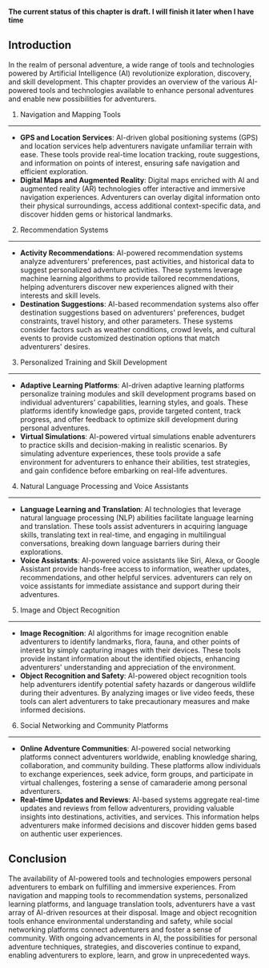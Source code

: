 **The current status of this chapter is draft. I will finish it later when I have time**

Introduction
------------

In the realm of personal adventure, a wide range of tools and technologies powered by Artificial Intelligence (AI) revolutionize exploration, discovery, and skill development. This chapter provides an overview of the various AI-powered tools and technologies available to enhance personal adventures and enable new possibilities for adventurers.

1. Navigation and Mapping Tools
-------------------------------

* **GPS and Location Services**: AI-driven global positioning systems (GPS) and location services help adventurers navigate unfamiliar terrain with ease. These tools provide real-time location tracking, route suggestions, and information on points of interest, ensuring safe navigation and efficient exploration.
* **Digital Maps and Augmented Reality**: Digital maps enriched with AI and augmented reality (AR) technologies offer interactive and immersive navigation experiences. Adventurers can overlay digital information onto their physical surroundings, access additional context-specific data, and discover hidden gems or historical landmarks.

2. Recommendation Systems
-------------------------

* **Activity Recommendations**: AI-powered recommendation systems analyze adventurers' preferences, past activities, and historical data to suggest personalized adventure activities. These systems leverage machine learning algorithms to provide tailored recommendations, helping adventurers discover new experiences aligned with their interests and skill levels.
* **Destination Suggestions**: AI-based recommendation systems also offer destination suggestions based on adventurers' preferences, budget constraints, travel history, and other parameters. These systems consider factors such as weather conditions, crowd levels, and cultural events to provide customized destination options that match adventurers' desires.

3. Personalized Training and Skill Development
----------------------------------------------

* **Adaptive Learning Platforms**: AI-driven adaptive learning platforms personalize training modules and skill development programs based on individual adventurers' capabilities, learning styles, and goals. These platforms identify knowledge gaps, provide targeted content, track progress, and offer feedback to optimize skill development during personal adventures.
* **Virtual Simulations**: AI-powered virtual simulations enable adventurers to practice skills and decision-making in realistic scenarios. By simulating adventure experiences, these tools provide a safe environment for adventurers to enhance their abilities, test strategies, and gain confidence before embarking on real-life adventures.

4. Natural Language Processing and Voice Assistants
---------------------------------------------------

* **Language Learning and Translation**: AI technologies that leverage natural language processing (NLP) abilities facilitate language learning and translation. These tools assist adventurers in acquiring language skills, translating text in real-time, and engaging in multilingual conversations, breaking down language barriers during their explorations.
* **Voice Assistants**: AI-powered voice assistants like Siri, Alexa, or Google Assistant provide hands-free access to information, weather updates, recommendations, and other helpful services. adventurers can rely on voice assistants for immediate assistance and support during their adventures.

5. Image and Object Recognition
-------------------------------

* **Image Recognition**: AI algorithms for image recognition enable adventurers to identify landmarks, flora, fauna, and other points of interest by simply capturing images with their devices. These tools provide instant information about the identified objects, enhancing adventurers' understanding and appreciation of the environment.
* **Object Recognition and Safety**: AI-powered object recognition tools help adventurers identify potential safety hazards or dangerous wildlife during their adventures. By analyzing images or live video feeds, these tools can alert adventurers to take precautionary measures and make informed decisions.

6. Social Networking and Community Platforms
--------------------------------------------

* **Online Adventure Communities**: AI-powered social networking platforms connect adventurers worldwide, enabling knowledge sharing, collaboration, and community building. These platforms allow individuals to exchange experiences, seek advice, form groups, and participate in virtual challenges, fostering a sense of camaraderie among personal adventurers.
* **Real-time Updates and Reviews**: AI-based systems aggregate real-time updates and reviews from fellow adventurers, providing valuable insights into destinations, activities, and services. This information helps adventurers make informed decisions and discover hidden gems based on authentic user experiences.

Conclusion
----------

The availability of AI-powered tools and technologies empowers personal adventurers to embark on fulfilling and immersive experiences. From navigation and mapping tools to recommendation systems, personalized learning platforms, and language translation tools, adventurers have a vast array of AI-driven resources at their disposal. Image and object recognition tools enhance environmental understanding and safety, while social networking platforms connect adventurers and foster a sense of community. With ongoing advancements in AI, the possibilities for personal adventure techniques, strategies, and discoveries continue to expand, enabling adventurers to explore, learn, and grow in unprecedented ways.
